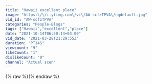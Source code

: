 ```yaml
---
title: "Hawaii excellent place"
image: "https:\/\/i.ytimg.com\/vi\/AW-scfzTPVA\/hqdefault.jpg"
vid_id: "AW-scfzTPVA"
categories: "People-Blogs"
tags: ["Hawaii","excellent","place"]
date: "2021-10-14T06:50:14+03:00"
vid_date: "2021-03-28T21:29:55Z"
duration: "PT14S"
viewcount: "9"
likeCount: "1"
dislikeCount: "0"
channel: "Actual scen"
---
```

{% raw %}{% endraw %}
